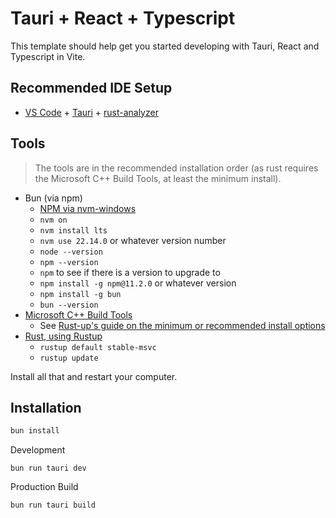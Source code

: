 # Tauri + React + Typescript

This template should help get you started developing with Tauri, React and Typescript in Vite.

## Recommended IDE Setup

- [VS Code](https://code.visualstudio.com/) + [Tauri](https://marketplace.visualstudio.com/items?itemName=tauri-apps.tauri-vscode) + [rust-analyzer](https://marketplace.visualstudio.com/items?itemName=rust-lang.rust-analyzer)


## Tools

> The tools are in the recommended installation order (as rust requires the Microsoft C++ Build Tools, at least the minimum install).

* Bun (via npm)
  * [NPM via nvm-windows](https://github.com/coreybutler/nvm-windows/releases)
  * `nvm on`
  * `nvm install lts`
  * `nvm use 22.14.0` or whatever version number
  * `node --version`
  * `npm --version`
  * `npm` to see if there is a version to upgrade to
  * `npm install -g npm@11.2.0` or whatever version
  * `npm install -g bun`
  * `bun --version`
* [Microsoft C++ Build Tools](https://visualstudio.microsoft.com/visual-cpp-build-tools/)
  * See [Rust-up's guide on the minimum or recommended install options](https://rust-lang.github.io/rustup/installation/windows-msvc.html)
* [Rust, using Rustup](https://www.rust-lang.org/tools/install)
  * `rustup default stable-msvc`
  * `rustup update`


Install all that and restart your computer.

## Installation

```bash
bun install
```

Development
```
bun run tauri dev
```

Production Build
```
bun run tauri build
```
